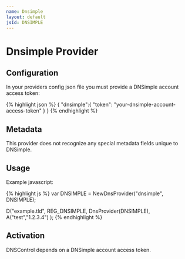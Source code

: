```yaml
---
name: Dnsimple
layout: default
jsId: DNSIMPLE
---
```

# Dnsimple Provider

## Configuration

In your providers config json file you must provide a DNSimple account access token:

{% highlight json %}
{
  "dnsimple":{
    "token": "your-dnsimple-account-access-token"
  }
}
{% endhighlight %}

## Metadata

This provider does not recognize any special metadata fields unique to DNSimple.

## Usage

Example javascript:

{% highlight js %}
var DNSIMPLE = NewDnsProvider("dnsimple", DNSIMPLE);

D("example.tld", REG_DNSIMPLE, DnsProvider(DNSIMPLE),
    A("test","1.2.3.4")
);
{% endhighlight %}

## Activation

DNSControl depends on a DNSimple account access token.
